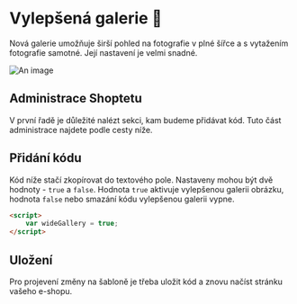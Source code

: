 # Vylepšená galerie 🎉

Nová galerie umožňuje širší pohled na fotografie v plné šířce a s vytažením fotografie samotné. Její nastavení je velmi snadné. 


<!-- Nahradit obrázek -->
![An image](https://ik.imagekit.io/alexborecky/shoptetak/Docs/Opal/gallery_ps1gOXOhb.png)

## Administrace Shoptetu
V první řadě je důležité nalézt sekci, kam budeme přidávat kód. Tuto část administrace najdete podle cesty níže.

<Box-TextBox 
    :msg="msg"
/>

## Přidání kódu

Kód níže stačí zkopírovat do textového pole. Nastaveny mohou být dvě hodnoty - `true` a `false`. Hodnota `true` aktivuje vylepšenou galerii obrázku, hodnota `false` nebo smazání kódu vylepšenou galerii vypne.

```html
<script>
    var wideGallery = true;
</script>
```

## Uložení

Pro projevení změny na šabloně je třeba uložit kód a znovu načíst stránku vašeho e-shopu.

<script>
export default {
    data () {
        return {
            msg: 'Administrace > VZHLED A OBSAH > Editor > HTML kód > Záhlaví'
        }
    }
}
</script>